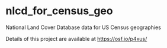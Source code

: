 # nlcd_for_census_geo
National Land Cover Database data for US Census geographies

Details of this project are available at https://osf.io/p4xus/

